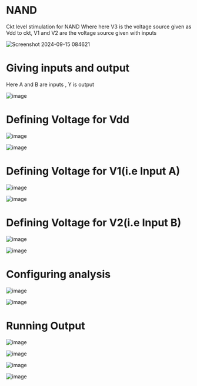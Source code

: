 # NAND
 
Ckt level stimulation for NAND
Where here V3 is the voltage source given as Vdd to ckt,
V1 and V2 are the voltage source given with inputs

![Screenshot 2024-09-15 084621](https://github.com/user-attachments/assets/fe0e25cb-b203-4dc4-9847-a689c7d44e16)

# Giving inputs and output
Here A and B are inputs , Y is output 

![image](https://github.com/user-attachments/assets/5b8ccc81-3fef-4c2c-a143-cb7cb5772760)

# Defining Voltage for Vdd

![image](https://github.com/user-attachments/assets/74f6c916-6483-4796-9469-a5ed85530bc9)

![image](https://github.com/user-attachments/assets/f6014be0-d283-404d-913e-ffdebe2b7962)

# Defining Voltage for V1(i.e Input A)

![image](https://github.com/user-attachments/assets/5d913c70-99d6-4140-a1ad-4b92b66ed569)

![image](https://github.com/user-attachments/assets/838c4a35-81b5-411a-9604-eb77c11ad9c5)

# Defining Voltage for V2(i.e Input B)

![image](https://github.com/user-attachments/assets/b24c1e8b-214f-46d0-a212-d39898dbaeee)
 
![image](https://github.com/user-attachments/assets/56c4d9b3-07b9-4e59-a3f5-f9d905035f93)

# Configuring analysis

![image](https://github.com/user-attachments/assets/920b0250-7b7c-455b-b12b-6ed8bbca4fd3)

![image](https://github.com/user-attachments/assets/91cbd298-1c10-43dc-a948-54695b3fa805)
 
# Running Output 

![image](https://github.com/user-attachments/assets/33c02265-565c-4ff0-83b8-15344e529815)

![image](https://github.com/user-attachments/assets/5e838417-60a7-4846-9131-a0d338c8a0b3)

![image](https://github.com/user-attachments/assets/8f4b2352-7e9a-4135-af73-a78d6f962143)

![image](https://github.com/user-attachments/assets/bbad49f4-dce2-48d5-b883-c095ebf9794f)

